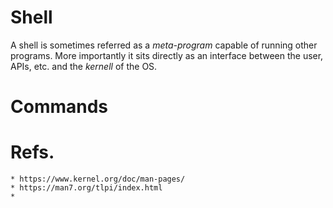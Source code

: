 # Shell
A shell is sometimes referred as a *meta-program* capable of running
other programs.
More importantly it sits directly as an interface between the user, APIs,
etc. and the *kernell* of the OS.

# Commands


# Refs.
	* https://www.kernel.org/doc/man-pages/
	* https://man7.org/tlpi/index.html
	* 
